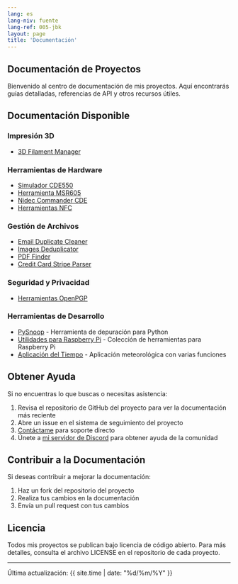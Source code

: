 ```yaml
---
lang: es
lang-niv: fuente
lang-ref: 005-jbk
layout: page
title: 'Documentación'
---
```


## Documentación de Proyectos

Bienvenido al centro de documentación de mis proyectos. Aquí encontrarás guías detalladas, referencias de API y otros recursos útiles.

## Documentación Disponible

### Impresión 3D

- [3D Filament Manager](/docs/3D_Filament_Manager/)

### Herramientas de Hardware

- [Simulador CDE550](/docs/CDE550-sim/)
- [Herramienta MSR605](/docs/MSR605/)
- [Nidec Commander CDE](/docs/Nidec_CommanderCDE/)
- [Herramientas NFC](/docs/NFC/)

### Gestión de Archivos

- [Email Duplicate Cleaner](/docs/EmailDuplicateCleaner/)
- [Images Deduplicator](/docs/Images-Deduplicator/)
- [PDF Finder](/docs/PDF_Finder/)
- [Credit Card Stripe Parser](/docs/card_parser/)

### Seguridad y Privacidad

- [Herramientas OpenPGP](/docs/OpenPGP/)

### Herramientas de Desarrollo

- [PySnoop](/docs/PySnoop/) - Herramienta de depuración para Python
- [Utilidades para Raspberry Pi](/docs/raspy_utility/) - Colección de herramientas para Raspberry Pi
- [Aplicación del Tiempo](/docs/weather/) - Aplicación meteorológica con varias funciones

## Obtener Ayuda

Si no encuentras lo que buscas o necesitas asistencia:

1. Revisa el repositorio de GitHub del proyecto para ver la documentación más reciente
2. Abre un issue en el sistema de seguimiento del proyecto
3. [Contáctame](/contact/) para soporte directo
4. Únete a [mi servidor de Discord](/https://discord.gg/ryqNeuRYjD) para obtener ayuda de la comunidad

## Contribuir a la Documentación

Si deseas contribuir a mejorar la documentación:

1. Haz un fork del repositorio del proyecto
2. Realiza tus cambios en la documentación
3. Envía un pull request con tus cambios

## Licencia

Todos mis proyectos se publican bajo licencia de código abierto. Para más detalles, consulta el archivo LICENSE en el repositorio de cada proyecto.

---

Última actualización: {{ site.time | date: "%d/%m/%Y" }}
